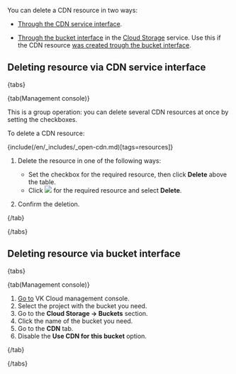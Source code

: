 You can delete a CDN resource in two ways:

- [Through the CDN service interface](#deleting_resource_via_cdn_service_interface).

- [Through the bucket interface](#deleting_resource_via_bucket_interface) in the [Cloud Storage](/en/storage/s3) service. Use this if the CDN resource [was created trough the bucket interface](../create-resource#creating_resource_via_bucket_interface).

## Deleting resource via CDN service interface

{tabs}

{tab(Management console)}

This is a group operation: you can delete several CDN resources at once by setting the checkboxes.

To delete a CDN resource:

{include(/en/_includes/_open-cdn.md)[tags=resources]}

1. Delete the resource in one of the following ways:

   - Set the checkbox for the required resource, then click **Delete** above the table.
   - Click ![ ](/en/assets/more-icon.svg "inline") for the required resource and select **Delete**.

1. Confirm the deletion.

{/tab}

{/tabs}

## Deleting resource via bucket interface

{tabs}

{tab(Management console)}

1. [Go to](https://msk.cloud.vk.com/app/en/) VK Cloud management console.
1. Select the project with the bucket you need.
1. Go to the **Cloud Storage → Buckets** section.
1. Click the name of the bucket you need.
1. Go to the **CDN** tab.
1. Disable the **Use CDN for this bucket** option.

{/tab}

{/tabs}
